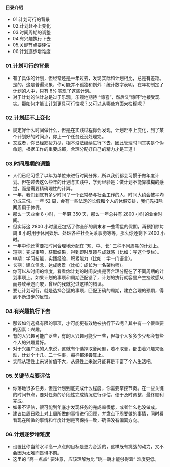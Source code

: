 #### 目录介绍
- 01.计划可行的背景
- 02.计划赶不上变化
- 03.时间周期的调整
- 04.有兴趣执行下去
- 05.关键节点要评估
- 06.计划逐步增难度





### 01.计划可行的背景
- 有了具体的计划，但经常还是一年过去，发现实际和计划相比，总是有差距。是的，这是普遍现象，你可能并不孤独和例外：统计数字表明，在年初制定了计划的人中，只有 8% 实现了这些计划。
- 对于计划的估计总是过于乐观，乐观地期待 “惊喜”，然后又“惊吓”地接受现实。那如何才能让计划更具可行性呢？又可以从哪些方面来检视呢？


### 02.计划赶不上变化
- 规定好什么时间做什么，但是在实践过程你会发现，计划赶不上变化，到了某个计划好的时间点，你上一个任务还没处理完。
- 又或者，你已经筋疲力尽，根本没法继续进行下去，因此管理时间其实是个伪命题，根据工作的重要成都，合理分配好自己的精力才是王道！


### 03.时间周期的调整
- 人们已经习惯了以年为单位来进行时间分界，所以我们都会习惯于做年度计划。但在过去这么些年的计划与实践中，学到经验是：做计划不能靠模糊的感觉，而是需要精确理性的计算。
- 一年，我们到底有多少时间？一个正常参与社会工作的人，时间大约会被平均分成三份。一年 52 周，会有一些法定的长假和个人的休假安排，我们先扣除两周用于休假。
- 那么一天业余 8 小时，一年算 350 天，那么一年总共有 2800 小时的业余时间。
- 但实际这 2800 小时里还包括了你全部的周末和一些零星的假期，再预扣除每周 8 小时用于休闲娱乐、处理各种社会关系事务等等，那么你还剩下 2400 小时。
- 一年中你还需要把时间合理地分配在 “短、中、长” 三种不同周期的计划上。
- 短期：完成事项，获取结果，得到即时反馈与成就感（比如：写这个专栏）。
- 中期：学习技能，实践经验，积累能力（比如：学一门语言）。
- 长期：建立信念，达成愿景（比如：成长为一名架构师）。
- 你可以从时间的维度，看看你计划的时间安排是否合理分配在了不同周期的计划事项上。如果计划的事项和周期匹配错了，计划的执行就容易产生挫败感从而导致半途而废，曾经的我就犯过这样的错误。
- 要让计划可行，就是选择合适的事项，匹配正确的周期，建立合理的预期，得到不断进步的反馈。


### 04.有兴趣执行下去
- 那该如何选择有限的事项，才可能更有效地被执行下去呢？其中有一个很重要的因素：兴趣。
- 有的人兴趣可能广泛些，有的人兴趣可能少一些，但每个人多多少少都会有些个人的兴趣爱好。
- 对于兴趣广泛的人来说，这就有个选择取舍问题，若不取舍，都由着兴趣来驱动，计划个十几、二十件事，每样都浅尝辄止。
- 实际从理性上来说价值不大，从感性上来说只能算是丰富了个人生活吧。


### 05.关键节点要评估
- 你落地很多任务，但是计划到底完成什么程度，你需要掌控节奏。在一些关键的时间节点，要对任务的阶段性完成情况进行评估，便于及时调整，最终顺利完成。
- 如果不评估，很可能到年底才发现任务的完成率很低，或者什么也没做成。
- 建议每周日晚上对上周所做的事情进行回顾，并盘点下周要做的事情，同时看看现在所做的事情和年度计划是否保持一致，确保没有偏离方向。



### 06.计划逐步增难度
- 设置比你当前水平高一点点的目标是更为合适的，这样既有挑战的动力，又不会因为太难而畏惧不前。
- 这里的 ”高一点点“ 要注意，应该理解为比 ”跳一跳才能够得着“ 难度更低。









